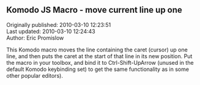 ## Komodo JS Macro - move current line up one  
Originally published: 2010-03-10 12:23:51  
Last updated: 2010-03-10 12:24:43  
Author: Eric Promislow  
  
This Komodo macro moves the line containing the caret (cursor) up one line,
and then puts the caret at the start of that line in its new position.
Put the macro in your toolbox, and bind it to Ctrl-Shift-UpArrow
(unused in the default Komodo keybinding set) to get the same
functionality as in some other popular editors).